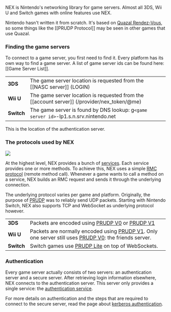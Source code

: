 NEX is Nintendo's networking library for game servers. Almost all 3DS, Wii U and Switch games with online features use NEX.

Nintendo hasn't written it from scratch. It's based on [Quazal Rendez-Vous](http://web.archive.org/web/20180823162719/http://quazal.com/rendez-vous.htm), so some things like the [[PRUDP Protocol]] may be seen in other games that use Quazal.

### Finding the game servers
To connect to a game server, you first need to find it. Every platform has its own way to find a game server. A list of game server ids can be found here: [[Game Server List]].

<table>
  <tr>
    <td><b>3DS</b></td><td>The game server location is requested from the [[NASC server]] (LOGIN)</td>
  </tr>
  <tr>
    <td><b>Wii U</b></td><td>The game server location is requested from the [[account server]] (/provider/nex_token/@me)</td>
  </tr>
  <tr>
    <td><b>Switch</b></td><td>The game server is found by DNS lookup: g<code>&lt;game server id&gt;</code>-lp1.s.n.srv.nintendo.net</td>
  </tr>
</table>

This is the location of the authentication server.

### The protocols used by NEX
![](https://www.dropbox.com/s/wahcq2ifyncd3bu/protocols.png?raw=1)

At the highest level, NEX provides a bunch of [services](NEX-Protocols). Each service provides one or more methods. To achieve this, NEX uses a simple [RMC protocol](RMC-Protocol) (remote method call). Whenever a game wants to call a method on a service, NEX builds an RMC request and sends it through the underlying connection.

The underlying protocol varies per game and platform. Originally, the purpose of [PRUDP](PRUDP-Protocol) was to reliably send UDP packets. Starting with Nintendo Switch, NEX also supports TCP and WebSocket as underlying protocol however.

<table>
  <tr>
    <td><b>3DS</b></td><td>Packets are encoded using <a href="PRUDP-Protocol#v0-format">PRUDP V0</a> or <a href="PRUDP-Protocol#v1-format">PRUDP V1</a></td>
  </tr>
  <tr>
    <td><b>Wii U</b></td><td>Packets are normally encoded using <a href="PRUDP-Protocol#v1-format">PRUDP V1</a>. Only one server still uses <a href="PRUDP-Protocol#v0-format">PRUDP V0</a>: the friends server.</td>
  </tr>
  <tr>
    <td><b>Switch</b></td><td>Switch games use <a href="PRUDP-Protocol#lite-format">PRUDP Lite</a> on top of WebSockets.</td>
  </tr>
</table>

### Authentication
Every game server actually consists of two servers: an authentication server and a secure server. After retrieving login information elsewhere, NEX connects to the authentication server. This server only provides a single service: the [authentication service](Authentication-Protocol).

For more details on authentication and the steps that are required to connect to the secure server, read the page about [kerberos authentication](Kerberos-Authentication).